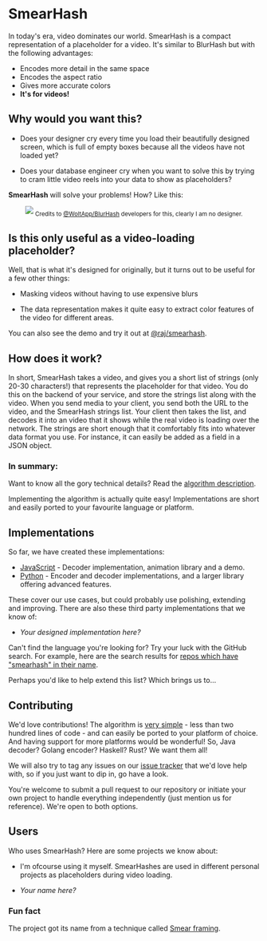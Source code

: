 # SmearHash

In today's era, video dominates our world. SmearHash is a compact representation of a placeholder for a video. It's similar to BlurHash but with the following advantages:

- Encodes more detail in the same space
- Encodes the aspect ratio
- Gives more accurate colors
- **It's for videos!**


## Why would you want this?

- Does your designer cry every time you load their beautifully designed screen, which is full of empty boxes because all the videos have not loaded yet?

- Does your database engineer cry when you want to solve this by trying to cram little video reels into your data to show as placeholders?

**SmearHash** will solve your problems! How? Like this:

<p align="center">
    <img src="https://raw.githubusercontent.com/woltapp/blurhash/master/Media/WhyBlurHash.png" />
    <sub>Credits to <a href="https://github.com/woltapp/blurhash" target="_blank">@WoltApp/BlurHash</a> developers for this, clearly I am no designer.</sup>
</p>


## Is this only useful as a video-loading placeholder?

Well, that is what it's designed for originally, but it turns out to be useful for a few other things:

- Masking videos without having to use expensive blurs

- The data representation makes it quite easy to extract color features of the video for different areas.

You can also see the demo and try it out at [@raj/smearhash](https://piyushraj.org/smearhash).


## How does it work?

In short, SmearHash takes a video, and gives you a short list of strings (only 20-30 characters!) that represents the placeholder for that video. You do this on the backend of your service, and store the strings list along with the video. When you send media to your client, you send both the URL to the video, and the SmearHash strings list. Your client then takes the list, and decodes it into an video that it shows while the real video is loading over the network. The strings are short enough that it comfortably fits into whatever data format you use. For instance, it can easily be added as a field in a JSON object.

### In summary:

Want to know all the gory technical details? Read the [algorithm description](Algorithm.md).

Implementing the algorithm is actually quite easy! Implementations are short and easily ported to your favourite language or platform.

## Implementations

So far, we have created these implementations:

* [JavaScript](jSmearHash) - Decoder implementation, animation library and a demo.
* [Python](smearhash) - Encoder and decoder implementations, and a larger library offering advanced features.

These cover our use cases, but could probably use polishing, extending and improving. There are also these third party implementations that we know of:

* _Your designed implementation here?_

Can't find the language you're looking for? Try your luck with the GitHub search. For example, here are the search results for [repos which have "smearhash" in their name](https://github.com/search?q=smearhash+in%3Aname&type=repositories).

Perhaps you'd like to help extend this list? Which brings us to...

## Contributing

We'd love contributions! The algorithm is [very simple](Algorithm.md) - less than two hundred lines of code - and can easily be
ported to your platform of choice. And having support for more platforms would be wonderful! So, Java decoder? Golang encoder?
Haskell? Rust? We want them all!

We will also try to tag any issues on our [issue tracker](https://github.com/0x48piraj/smearhash/issues) that we'd love help with, so
if you just want to dip in, go have a look.

You're welcome to submit a pull request to our repository or initiate your own project to handle everything independently (just mention us for reference). We're open to both options.


## Users

Who uses SmearHash? Here are some projects we know about:

* I'm ofcourse using it myself. SmearHashes are used in different personal projects as placeholders during video loading.


* _Your name here?_


### Fun fact

The project got its name from a technique called [Smear framing](https://en.wikipedia.org/wiki/Smear_frame).

